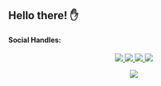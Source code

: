 ## Hello there! :raised_hand:

<!-- [Insert intro here] -->

<!-- [bio] -->

<h4 align="left">Social Handles: </h4>
<p align="center">

   <a href="https://www.facebook.com/muiz.alvi.10">
    <img src="https://img.shields.io/badge/Facebook-MuizAlvi-blue">
  </a>
  
   <a href="https://www.linkedin.com/in/muiz-alvi-a85a74170/">
    <img src="https://img.shields.io/badge/Linkedin-MuizAlvi-darkgreen">
  </a>
  
   <a href="https://www.twitter.com/muizalvi/">
    <img src="https://img.shields.io/badge/Twitter-MuizAlvi-lightblue">
  </a>

   <a href="https://www.hackerrank.com/muizalvi">
    <img src="https://img.shields.io/badge/Hackerrank-MuizAlvi-lightgreen">
  </a>
</p>

<!-- Statistics -->

<p align="center" >
  <a href="https://github.com/anuraghazra/github-readme-stats"> 
    <img  src="https://github-readme-stats.vercel.app/api?username=MuizAlvi&&show_icons=true"/>
  </a>
</p>

<!--
**MuizAlvi/MuizAlvi** is a ✨ _special_ ✨ repository because its `README.md` (this file) appears on your GitHub profile.

Here are some ideas to get you started:

- 🔭 I’m currently working on ...
- 🌱 I’m currently learning ...
- 👯 I’m looking to collaborate on ...
- 🤔 I’m looking for help with ...
- 💬 Ask me about ...
- 📫 How to reach me: ...
- 😄 Pronouns: ...
- ⚡ Fun fact: ...
-->
